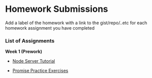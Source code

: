 # Homework Submissions

Add a label of the homework with a link to the gist/repo/..etc for each homework assignment you have completed

### List of Assignments

**Week 1 (Prework)**

* [Node Server Tutorial](https://github.com/vjt960/node-server-homework)

* [Promise Practice Exercises](https://repl.it/@vjt960/Mod4Promises-exercise)
